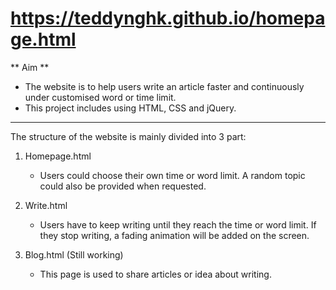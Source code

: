 # https://teddynghk.github.io/homepage.html

** Aim **

- The website is to help users write an article faster and continuously under customised word or time limit. 
- This project includes using HTML, CSS and jQuery.

---


The structure of the website is mainly divided into 3 part:


1. Homepage.html

	- Users could choose their own time or word limit. A random topic could also be provided when requested.

2. Write.html

	- Users have to keep writing until they reach the time or word limit. If they stop writing, a fading animation will be added on the screen.

3. Blog.html (Still working)

	- This page is used to share articles or idea about writing.
